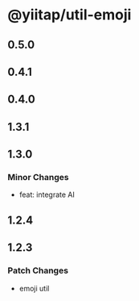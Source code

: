 # @yiitap/util-emoji

## 0.5.0

## 0.4.1

## 0.4.0

## 1.3.1

## 1.3.0

### Minor Changes

- feat: integrate AI

## 1.2.4

## 1.2.3

### Patch Changes

- emoji util
